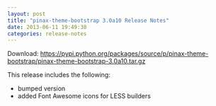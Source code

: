 ```yaml
---
layout: post
title: "pinax-theme-bootstrap 3.0a10 Release Notes"
date: 2013-06-11 19:49:38
categories: release-notes
---
```


Download: <https://pypi.python.org/packages/source/p/pinax-theme-bootstrap/pinax-theme-bootstrap-3.0a10.tar.gz>

This release includes the following:

* bumped version
* added Font Awesome icons for LESS builders
